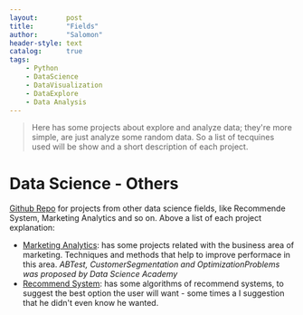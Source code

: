 ```yaml
---
layout:       post
title:        "Fields"
author:       "Salomon"
header-style: text
catalog:      true
tags:
    - Python
    - DataScience
    - DataVisualization
    - DataExplore
    - Data Analysis
---
```


> Here has some projects about explore and analyze data; they're more simple, are just analyze some random data. So a list of tecquines used will be show and a short description of each project.


# Data Science - Others
[Github Repo](https://github.com/salomaoalves/DataScience_Others) for projects from other data science fields, like Recommende System, Marketing Analytics and so on. Above a list of each project explanation:
  - [Marketing Analytics](https://salomaoalves.github.io/): has some projects related with the business area of marketing. Techniques and methods that help to improve performace in this area. *ABTest, CustomerSegmentation and OptimizationProblems was proposed by Data Science Academy*
  - [Recommend System](https://salomaoalves.github.io/): has some algorithms of recommend systems, to suggest the best option the user will want - some times a I suggestion that he didn't even know he wanted.

